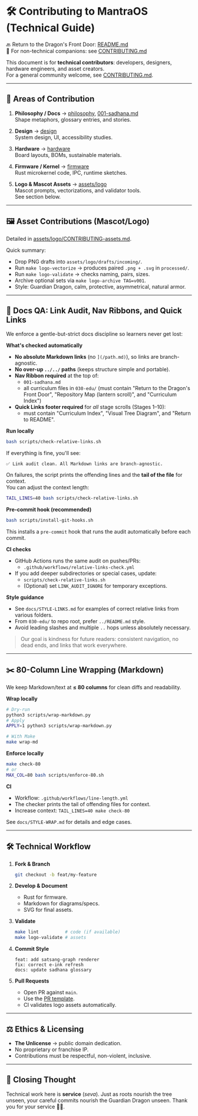# 🛠️ Contributing to MantraOS (Technical Guide)

🔙 Return to the Dragon's Front Door: [README.md](README.md)  
🔗 For non-technical companions: see [CONTRIBUTING.md](CONTRIBUTING.md)


This document is for **technical contributors**: developers, designers, hardware engineers, and asset creators.  
For a general community welcome, see [CONTRIBUTING.md](./CONTRIBUTING.md).

---

## 📂 Areas of Contribution

1. **Philosophy / Docs** → [philosophy](philosophy), [001-sadhana.md](001-sadhana.md)  
   Shape metaphors, glossary entries, and stories.

2. **Design** → [design](design)  
   System design, UI, accessibility studies.

3. **Hardware** → [hardware](hardware)  
   Board layouts, BOMs, sustainable materials.

4. **Firmware / Kernel** → [firmware](firmware)  
   Rust microkernel code, IPC, runtime sketches.

5. **Logo & Mascot Assets** → [assets/logo](assets/logo)  
   Mascot prompts, vectorizations, and validator tools.  
   See section below.

---

## 🖼️ Asset Contributions (Mascot/Logo)

Detailed in [assets/logo/CONTRIBUTING-assets.md](assets/logo/CONTRIBUTING-assets.md).

Quick summary:

- Drop PNG drafts into `assets/logo/drafts/incoming/`.  
- Run `make logo-vectorize` → produces paired `.png + .svg` in `processed/`.  
- Run `make logo-validate` → checks naming, pairs, sizes.  
- Archive optional sets via `make logo-archive TAG=v001`.  
- Style: Guardian Dragon, calm, protective, asymmetrical, natural armor.

---

## 🧪 Docs QA: Link Audit, Nav Ribbons, and Quick Links

We enforce a gentle-but-strict docs discipline so learners never get lost:

**What's checked automatically**
- **No absolute Markdown links** (no `](/path.md)`), so links are branch-agnostic.
- **No over-up `../../` paths** (keeps structure simple and portable).
- **Nav Ribbon required** at the top of:
  - `001-sadhana.md`
  - all curriculum files in `030-edu/`
  (must contain "Return to the Dragon's Front Door", "Repository Map (lantern scroll)", and "Curriculum Index")
- **Quick Links footer required** for *all* stage scrolls (Stages 1–10):
  - must contain "Curriculum Index", "Visual Tree Diagram", and "Return to README".

**Run locally**
```bash
bash scripts/check-relative-links.sh
```
If everything is fine, you'll see:
```
✅ Link audit clean. All Markdown links are branch-agnostic.
```
On failures, the script prints the offending lines and the **tail of the file** for context.  
You can adjust the context length:
```bash
TAIL_LINES=40 bash scripts/check-relative-links.sh
```

**Pre-commit hook (recommended)**
```bash
bash scripts/install-git-hooks.sh
```
This installs a `pre-commit` hook that runs the audit automatically before each commit.

**CI checks**
- GitHub Actions runs the same audit on pushes/PRs:
  - `.github/workflows/relative-links-check.yml`
- If you add deeper subdirectories or special cases, update:
  - `scripts/check-relative-links.sh`
  - (Optional) set `LINK_AUDIT_IGNORE` for temporary exceptions.

**Style guidance**
- See `docs/STYLE-LINKS.md` for examples of correct relative links from various folders.
- From `030-edu/` to repo root, prefer `../README.md` style.
- Avoid leading slashes and multiple `..` hops unless absolutely necessary.

> Our goal is kindness for future readers: consistent navigation, no dead ends, and links that work everywhere.

---

## ✂️ 80-Column Line Wrapping (Markdown)

We keep Markdown/text at **≤ 80 columns** for clean diffs and readability.

**Wrap locally**
```bash
# Dry-run
python3 scripts/wrap-markdown.py
# Apply
APPLY=1 python3 scripts/wrap-markdown.py

# With Make
make wrap-md
```

**Enforce locally**
```bash
make check-80
# or
MAX_COL=80 bash scripts/enforce-80.sh
```

**CI**
- Workflow: `.github/workflows/line-length.yml`
- The checker prints the tail of offending files for context.
- Increase context:
  `TAIL_LINES=40 make check-80`

See `docs/STYLE-WRAP.md` for details and edge cases.

---

## 🛠️ Technical Workflow

1. **Fork & Branch**
   ```bash
   git checkout -b feat/my-feature
   ```

2. **Develop & Document**

   * Rust for firmware.
   * Markdown for diagrams/specs.
   * SVG for final assets.

3. **Validate**

   ```bash
   make lint          # code (if available)
   make logo-validate # assets
   ```

4. **Commit Style**

   ```
   feat: add satsang-graph renderer
   fix: correct e-ink refresh
   docs: update sadhana glossary
   ```

5. **Pull Requests**

   * Open PR against `main`.
   * Use the [PR template](.github/pull_request_template.md).
   * CI validates logo assets automatically.

---

## ⚖️ Ethics & Licensing

* **The Unlicense** → public domain dedication.
* No proprietary or franchise IP.
* Contributions must be respectful, non-violent, inclusive.

---

## 🙏 Closing Thought

Technical work here is **service** (*seva*).
Just as roots nourish the tree unseen, your careful commits nourish the Guardian Dragon unseen.
Thank you for your service 🌱🐉.